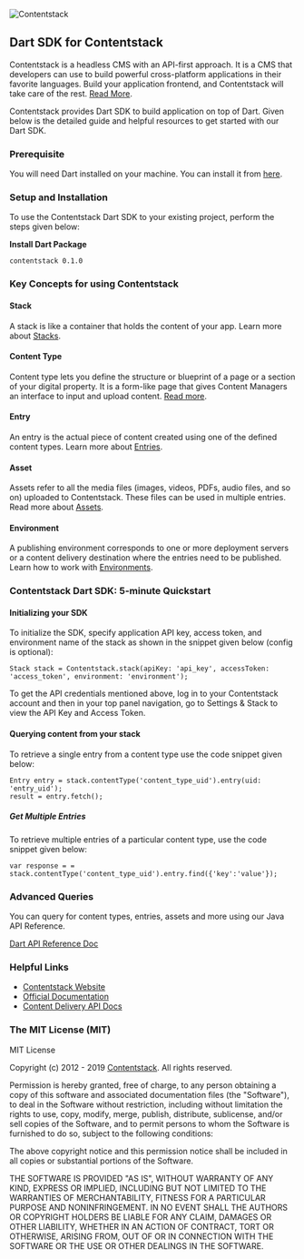 ![Contentstack](https://www.contentstack.com/docs/static/images/contentstack.png)

## Dart SDK for Contentstack  
  
Contentstack is a headless CMS with an API-first approach. It is a CMS that developers can use to build powerful cross-platform applications in their favorite languages. Build your application frontend, and Contentstack will take care of the rest. [Read More](https://www.contentstack.com/).  
  
Contentstack provides Dart SDK to build application on top of Dart. Given below is the detailed guide and helpful resources to get started with our Dart SDK.  
  
### Prerequisite  
  
You will need Dart installed on your machine. You can install it from [here](https://dart.dev/get-dart).  
  
### Setup and Installation  
  
To use the Contentstack Dart SDK to your existing project, perform the steps given below:  
  
**Install Dart Package**  
														
    contentstack 0.1.0
  
  
### Key Concepts for using Contentstack  
  
#### Stack  
  
A stack is like a container that holds the content of your app. Learn more about [Stacks](https://www.contentstack.com/docs/guide/stack).  
  
#### Content Type  
  
Content type lets you define the structure or blueprint of a page or a section of your digital property. It is a form-like page that gives Content Managers an interface to input and upload content. [Read more](https://www.contentstack.com/docs/guide/content-types).  
  
#### Entry  
  
An entry is the actual piece of content created using one of the defined content types. Learn more about [Entries](https://www.contentstack.com/docs/guide/content-management#working-with-entries).  
  
#### Asset  
  
Assets refer to all the media files (images, videos, PDFs, audio files, and so on) uploaded to Contentstack. These files can be used in multiple entries. Read more about [Assets](https://www.contentstack.com/docs/guide/content-management#working-with-assets).  
  
#### Environment  
  
A publishing environment corresponds to one or more deployment servers or a content delivery destination where the entries need to be published. Learn how to work with [Environments](https://www.contentstack.com/docs/guide/environments).  
  
  
  
### Contentstack Dart SDK: 5-minute Quickstart  
  
#### Initializing your SDK  
  
To initialize the SDK, specify application  API key, access token, and environment name of the stack as shown in the snippet given below (config is optional):  

    Stack stack = Contentstack.stack(apiKey: 'api_key', accessToken: 'access_token', environment: 'environment');
 
To get the API credentials mentioned above, log in to your Contentstack account and then in your top panel navigation, go to Settings & Stack to view the API Key and Access Token.  
  
#### Querying content from your stack  
  
To retrieve a single entry from a content type use the code snippet given below:  
  
    Entry entry = stack.contentType('content_type_uid').entry(uid: 'entry_uid');  
    result = entry.fetch();
##### Get Multiple Entries  
  
To retrieve multiple entries of a particular content type, use the code snippet given below:  
  
	var response = = stack.contentType('content_type_uid').entry.find({'key':'value'});  
  
  
### Advanced Queries  
  
You can query for content types, entries, assets and more using our Java API Reference.  
  
[Dart API Reference Doc](https://www.contentstack.com/docs/platforms/dart/api-reference/)  
  
### Helpful Links  
  
- [Contentstack Website](https://www.contentstack.com)  
- [Official Documentation](https://contentstack.com/docs)  
- [Content Delivery API Docs](https://contentstack.com/docs/apis/content-delivery-api/)  
  
  
### The MIT License (MIT)  
    
MIT License

Copyright (c) 2012 - 2019 [Contentstack](https://www.contentstack.com/). All rights reserved.


Permission is hereby granted, free of charge, to any person obtaining a copy
of this software and associated documentation files (the "Software"), to deal
in the Software without restriction, including without limitation the rights
to use, copy, modify, merge, publish, distribute, sublicense, and/or sell
copies of the Software, and to permit persons to whom the Software is
furnished to do so, subject to the following conditions:

The above copyright notice and this permission notice shall be included in all
copies or substantial portions of the Software.

THE SOFTWARE IS PROVIDED "AS IS", WITHOUT WARRANTY OF ANY KIND, EXPRESS OR
IMPLIED, INCLUDING BUT NOT LIMITED TO THE WARRANTIES OF MERCHANTABILITY,
FITNESS FOR A PARTICULAR PURPOSE AND NONINFRINGEMENT. IN NO EVENT SHALL THE
AUTHORS OR COPYRIGHT HOLDERS BE LIABLE FOR ANY CLAIM, DAMAGES OR OTHER
LIABILITY, WHETHER IN AN ACTION OF CONTRACT, TORT OR OTHERWISE, ARISING FROM,
OUT OF OR IN CONNECTION WITH THE SOFTWARE OR THE USE OR OTHER DEALINGS IN THE
SOFTWARE.
